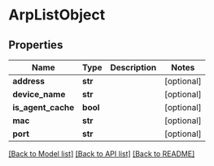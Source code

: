 # ArpListObject

## Properties
Name | Type | Description | Notes
------------ | ------------- | ------------- | -------------
**address** | **str** |  | [optional] 
**device_name** | **str** |  | [optional] 
**is_agent_cache** | **bool** |  | [optional] 
**mac** | **str** |  | [optional] 
**port** | **str** |  | [optional] 

[[Back to Model list]](../README.md#documentation-for-models) [[Back to API list]](../README.md#documentation-for-api-endpoints) [[Back to README]](../README.md)


